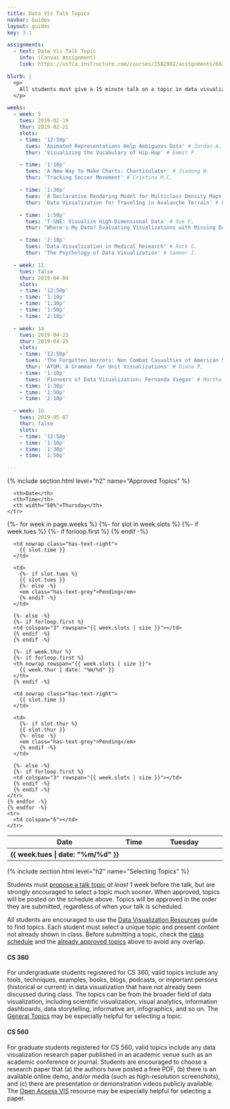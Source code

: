 ```yaml
---
title: Data Vis Talk Topics
navbar: Guides
layout: guides
key: 3.1

assignments:
  - text: Data Vis Talk Topic
    info: (Canvas Assignment)
    link: https://usfca.instructure.com/courses/1582982/assignments/6829299

blurb: |
  <p>
    All students must give a 15 minute talk on a topic in data visualization. This guide explains the talk topic requirements. See the general <a href="data-vis-talks.html">Data Vis Talks</a> guide for more details on other requirements.
  </p>

weeks:
  - week: 5
    tues: 2019-02-19
    thur: 2019-02-21
    slots:
    - time: '12:50p'
      tues: 'Animated Representations Help Ambiguous Data' # Jordan A.
      thur: 'Visualizing the Vocabulary of Hip-Hop' # Emmit P.

    - time: '1:10p'
      tues: 'A New Way to Make Charts: Charticulator' # Jiadong W.
      thur: 'Tracking Soccer Movement' # Cristina M.C.

    - time: '1:30p'
      tues: 'A Declarative Rendering Model for Multiclass Density Maps' # Tong W.
      thur: 'Data Visualization for Traveling in Avalanche Terrain' # Enrique B.

    - time: '1:50p'
      tues: 'T-SNE: Visualize High-Dimensional Data' # Xue F.
      thur: "Where's My Data? Evaluating Visualizations with Missing Data" # Gudbrand S.

    - time: '2:10p'
      tues: 'Data Visualization in Medical Research' # Rock G.
      thur: 'The Psychology of Data Visualization' # Sameer I.

  - week: 11
    tues: false
    thur: 2019-04-04
    slots:
    - time: '12:50p'
    - time: '1:10p'
    - time: '1:30p'
    - time: '1:50p'
    - time: '2:10p'

  - week: 14
    tues: 2019-04-23
    thur: 2019-04-25
    slots:
    - time: '12:50p'
      tues: 'The Forgotten Horrors: Non Combat Casualties of American Servicemen' # David M.
      thur: 'ATOM: A Grammar for Unit Visualizations' # Diana P.
    - time: '1:10p'
      tues: 'Pioneers of Data Visualization: Fernanda Viégas' # Martha S.
    - time: '1:30p'
    - time: '1:50p'
    - time: '2:10p'

  - week: 16
    tues: 2019-05-07
    thur: false
    slots:
    - time: '12:50p'
    - time: '1:10p'
    - time: '1:30p'
    - time: '1:50p'

---
```


{% include section.html level="h2" name="Approved Topics" %}

<table class="table is-narrow">
  <thead>
    <tr>
      <th>Date</th>
      <th>Time</th>
      <th width="50%">Tuesday</th>

      <th>Date</th>
      <th>Time</th>
      <th width="50%">Thursday</th>
    </tr>
  </thead>

  <tbody>
    {%- for week in page.weeks %}
    {%- for slot in week.slots %}
    <tr>
      {%- if week.tues %}
      {%- if forloop.first %}
      <th nowrap rowspan="{{ week.slots | size }}">
        {{ week.tues | date: "%m/%d" }}
      </th>
      {% endif -%}

      <td nowrap class="has-text-right">
        {{ slot.time }}
      </td>

      <td>
        {%- if slot.tues %}
        {{ slot.tues }}
        {%- else -%}
        <em class="has-text-grey">Pending</em>
        {% endif -%}
      </td>

      {%- else -%}
      {%- if forloop.first %}
      <td colspan="3" rowspan="{{ week.slots | size }}"></td>
      {% endif -%}
      {% endif -%}

      {%- if week.thur %}
      {%- if forloop.first %}
      <th nowrap rowspan="{{ week.slots | size }}">
        {{ week.thur | date: "%m/%d" }}
      </th>
      {% endif -%}

      <td nowrap class="has-text-right">
        {{ slot.time }}
      </td>

      <td>
        {%- if slot.thur %}
        {{ slot.thur }}
        {%- else -%}
        <em class="has-text-grey">Pending</em>
        {% endif -%}
      </td>

      {%- else -%}
      {%- if forloop.first %}
      <td colspan="3" rowspan="{{ week.slots | size }}"></td>
      {% endif -%}
      {% endif -%}
    </tr>
    {% endfor -%}
    {% endfor -%}
    <tr>
      <td colspan="6"></td>
    </tr>
  </tbody>


</table>

{% include section.html level="h2" name="Selecting Topics" %}

Students must [propose a talk topic](https://usfca.instructure.com/courses/1582982/assignments/6829299) *at least* 1 week before the talk, but are strongly encouraged to select a topic much sooner. When approved, topics will be posted on the schedule above. Topics will be approved in the order they are submitted, regardless of when your talk is scheduled.

All students are encouraged to use the [Data Visualization Resources](/guides/general/resources.html) guide to find topics. Each student must select a unique topic and present content not already shown in class. Before submitting a topic, check the [class schedule](/schedule.html) and the [already approved topics](#approved-topics) above to avoid any overlap.

#### CS 360

For undergraduate students registered for CS 360, valid topics include any tools, techniques, examples, books, blogs, podcasts, or important persons (historical or current) in data visualization that have not already been discussed during class. The topics can be from the broader field of data visualization, including scientific visualization, visual analytics, information dashboards, data storytelling, informative art, infographics, and so on. The [General Topics](/guides/general/resources.html#general-resources) may be especially helpful for selecting a topic.

#### CS 560

For graduate students registered for CS 560, valid topics include any data visualization research paper published in an academic venue such as an academic conference or journal. Students are encouraged to choose a research paper that (a) the authors have posted a free PDF, (b) there is an available online demo, and/or media (such as high-resolution screenshots), and (c) there are presentation or demonstration videos publicly available. The [Open Access VIS](http://oavis.steveharoz.com/) resource may be especially helpful for selecting a paper.
